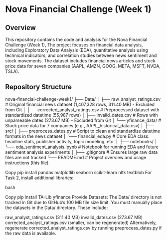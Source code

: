 # Nova Financial Challenge (Week 1)

## Overview

This repository contains the code and analysis for the Nova Financial Challenge (Week 1), The project focuses on financial data analysis, including Exploratory Data Analysis (EDA), quantitative analysis using technical indicators, and correlation studies between news sentiment and stock movements. The dataset includes financial news articles and stock price data for seven companies (AAPL, AMZN, GOOG, META, MSFT, NVDA, TSLA).

## Repository Structure
nova-financial-challenge-week1/
├── Data/
│   ├── raw_analyst_ratings.csv         # Original financial news dataset (1,407,328 rows, 311.40 MB) - Excluded from Git
│   ├── corrected_analyst_ratings.csv   # Preprocessed dataset with standardized datetime (55,987 rows)
│   ├── invalid_dates.csv               # Rows with unparseable dates (273.67 MB) - Excluded from Git
│   └── yfinance_data/                  # Stock price data for 7 companies (e.g., AAPL_historical_data.csv)
│
├── src/
│   ├── preprocess_dates.py             # Script to clean and standardize datetime formats in the news dataset
│   └── financial_eda.py                # Core EDA class: headline stats, publisher activity, topic modeling, etc.
│
├── notebooks/
│   └── eda_sentiment_analysis.ipynb    # Notebook for running EDA and future sentiment analysis experiments
│
├── .gitignore                          # Ensures large raw data files are not tracked
└── README.md                           # Project overview and usage instructions (this file)

Copy
pip install pandas matplotlib seaborn scikit-learn nltk textblob
For Task 2, install additional libraries:

bash

Copy
pip install TA-Lib yfinance
Provide Datasets: The Data/ directory is not tracked in Git due to GitHub’s 100 MB file size limit. You must manually place the datasets in the Data/ directory. These include:

raw_analyst_ratings.csv (311.40 MB)
invalid_dates.csv (273.67 MB)
corrected_analyst_ratings.csv (smaller, can be regenerated)
Alternatively, regenerate corrected_analyst_ratings.csv by running preprocess_dates.py if the raw data is available.

